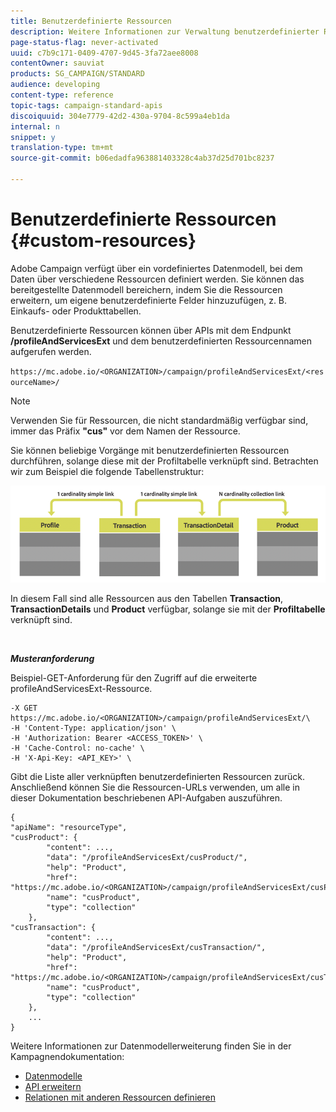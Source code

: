 ```yaml
---
title: Benutzerdefinierte Ressourcen
description: Weitere Informationen zur Verwaltung benutzerdefinierter Ressourcen mit APIs/
page-status-flag: never-activated
uuid: c7b9c171-0409-4707-9d45-3fa72aee8008
contentOwner: sauviat
products: SG_CAMPAIGN/STANDARD
audience: developing
content-type: reference
topic-tags: campaign-standard-apis
discoiquuid: 304e7779-42d2-430a-9704-8c599a4eb1da
internal: n
snippet: y
translation-type: tm+mt
source-git-commit: b06edadfa963881403328c4ab37d25d701bc8237

---
```



# Benutzerdefinierte Ressourcen {#custom-resources}

Adobe Campaign verfügt über ein vordefiniertes Datenmodell, bei dem Daten über verschiedene Ressourcen definiert werden. Sie können das bereitgestellte Datenmodell bereichern, indem Sie die Ressourcen erweitern, um eigene benutzerdefinierte Felder hinzuzufügen, z. B. Einkaufs- oder Produkttabellen.

Benutzerdefinierte Ressourcen können über APIs mit dem Endpunkt **/profileAndServicesExt** und dem benutzerdefinierten Ressourcennamen aufgerufen werden.

`https://mc.adobe.io/<ORGANIZATION>/campaign/profileAndServicesExt/<resourceName>/`

>[!NOTE]
>
>Verwenden Sie für Ressourcen, die nicht standardmäßig verfügbar sind, immer das Präfix <b>"cus"</b> vor dem Namen der Ressource.

Sie können beliebige Vorgänge mit benutzerdefinierten Ressourcen durchführen, solange diese mit der Profiltabelle verknüpft sind. Betrachten wir zum Beispiel die folgende Tabellenstruktur:

![ALT-Text](assets/cusresources.png)

In diesem Fall sind alle Ressourcen aus den Tabellen **Transaction**, **TransactionDetails** und **Product** verfügbar, solange sie mit der **Profiltabelle** verknüpft sind.

<br/>

***Musteranforderung***

Beispiel-GET-Anforderung für den Zugriff auf die erweiterte profileAndServicesExt-Ressource.

```
-X GET https://mc.adobe.io/<ORGANIZATION>/campaign/profileAndServicesExt/\
-H 'Content-Type: application/json' \
-H 'Authorization: Bearer <ACCESS_TOKEN>' \
-H 'Cache-Control: no-cache' \
-H 'X-Api-Key: <API_KEY>' \
```

Gibt die Liste aller verknüpften benutzerdefinierten Ressourcen zurück. Anschließend können Sie die Ressourcen-URLs verwenden, um alle in dieser Dokumentation beschriebenen API-Aufgaben auszuführen.

```
{
"apiName": "resourceType",
"cusProduct": {
        "content": ...,
        "data": "/profileAndServicesExt/cusProduct/",
        "help": "Product",
        "href": "https://mc.adobe.io/<ORGANIZATION>/campaign/profileAndServicesExt/cusProduct/metadata",
        "name": "cusProduct",
        "type": "collection"
    },
"cusTransaction": {
        "content": ...,
        "data": "/profileAndServicesExt/cusTransaction/",
        "help": "Product",
        "href": "https://mc.adobe.io/<ORGANIZATION>/campaign/profileAndServicesExt/cusTransaction/metadata",
        "name": "cusProduct",
        "type": "collection"
    },
    ...
}
```

Weitere Informationen zur Datenmodellerweiterung finden Sie in der Kampagnendokumentation:

* [Datenmodelle](../../developing/using/data-model-concepts.md)
* [API erweitern](../../developing/using/about-extending-the-api.md)
* [Relationen mit anderen Ressourcen definieren](https://helpx.adobe.com/campaign/standard/developing/using/configuring-the-resource-s-data-structure.html#defining-links-with-other-resources)
